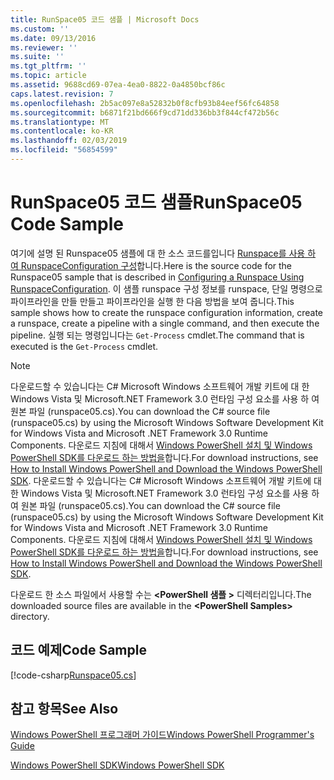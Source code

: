```yaml
---
title: RunSpace05 코드 샘플 | Microsoft Docs
ms.custom: ''
ms.date: 09/13/2016
ms.reviewer: ''
ms.suite: ''
ms.tgt_pltfrm: ''
ms.topic: article
ms.assetid: 9688cd69-07ea-4ea0-8822-0a4850bcf86c
caps.latest.revision: 7
ms.openlocfilehash: 2b5ac097e8a52832b0f8cfb93b84eef56fc64858
ms.sourcegitcommit: b6871f21bd666f9cd71dd336bb3f844cf472b56c
ms.translationtype: MT
ms.contentlocale: ko-KR
ms.lasthandoff: 02/03/2019
ms.locfileid: "56854599"
---
```

# <a name="runspace05-code-sample"></a><span data-ttu-id="fffb2-102">RunSpace05 코드 샘플</span><span class="sxs-lookup"><span data-stu-id="fffb2-102">RunSpace05 Code Sample</span></span>

<span data-ttu-id="fffb2-103">여기에 설명 된 Runspace05 샘플에 대 한 소스 코드를입니다 [Runspace를 사용 하 여 RunspaceConfiguration 구성](http://msdn.microsoft.com/en-us/42681d19-2d05-4975-befd-afb1990e79b2)합니다.</span><span class="sxs-lookup"><span data-stu-id="fffb2-103">Here is the source code for the Runspace05 sample that is described in [Configuring a Runspace Using RunspaceConfiguration](http://msdn.microsoft.com/en-us/42681d19-2d05-4975-befd-afb1990e79b2).</span></span> <span data-ttu-id="fffb2-104">이 샘플 runspace 구성 정보를 runspace, 단일 명령으로 파이프라인을 만들 만들고 파이프라인을 실행 한 다음 방법을 보여 줍니다.</span><span class="sxs-lookup"><span data-stu-id="fffb2-104">This sample shows how to create the runspace configuration information, create a runspace, create a pipeline with a single command, and then execute the pipeline.</span></span> <span data-ttu-id="fffb2-105">실행 되는 명령입니다는 `Get-Process` cmdlet.</span><span class="sxs-lookup"><span data-stu-id="fffb2-105">The command that is executed is the `Get-Process` cmdlet.</span></span>

> [!NOTE]
> <span data-ttu-id="fffb2-106">다운로드할 수 있습니다는 C# Microsoft Windows 소프트웨어 개발 키트에 대 한 Windows Vista 및 Microsoft.NET Framework 3.0 런타임 구성 요소를 사용 하 여 원본 파일 (runspace05.cs).</span><span class="sxs-lookup"><span data-stu-id="fffb2-106">You can download the C# source file (runspace05.cs) by using the Microsoft Windows Software Development Kit for Windows Vista and Microsoft .NET Framework 3.0 Runtime Components.</span></span> <span data-ttu-id="fffb2-107">다운로드 지침에 대해서 [Windows PowerShell 설치 및 Windows PowerShell SDK를 다운로드 하는 방법을](/powershell/developer/installing-the-windows-powershell-sdk)합니다.</span><span class="sxs-lookup"><span data-stu-id="fffb2-107">For download instructions, see [How to Install Windows PowerShell and Download the Windows PowerShell SDK](/powershell/developer/installing-the-windows-powershell-sdk).</span></span>
> <span data-ttu-id="fffb2-108">다운로드할 수 있습니다는 C# Microsoft Windows 소프트웨어 개발 키트에 대 한 Windows Vista 및 Microsoft.NET Framework 3.0 런타임 구성 요소를 사용 하 여 원본 파일 (runspace05.cs).</span><span class="sxs-lookup"><span data-stu-id="fffb2-108">You can download the C# source file (runspace05.cs) by using the Microsoft Windows Software Development Kit for Windows Vista and Microsoft .NET Framework 3.0 Runtime Components.</span></span> <span data-ttu-id="fffb2-109">다운로드 지침에 대해서 [Windows PowerShell 설치 및 Windows PowerShell SDK를 다운로드 하는 방법을](/powershell/developer/installing-the-windows-powershell-sdk)합니다.</span><span class="sxs-lookup"><span data-stu-id="fffb2-109">For download instructions, see [How to Install Windows PowerShell and Download the Windows PowerShell SDK](/powershell/developer/installing-the-windows-powershell-sdk).</span></span>
>
> <span data-ttu-id="fffb2-110">다운로드 한 소스 파일에서 사용할 수는  **\<PowerShell 샘플 >** 디렉터리입니다.</span><span class="sxs-lookup"><span data-stu-id="fffb2-110">The downloaded source files are available in the **\<PowerShell Samples>** directory.</span></span>

## <a name="code-sample"></a><span data-ttu-id="fffb2-111">코드 예제</span><span class="sxs-lookup"><span data-stu-id="fffb2-111">Code Sample</span></span>

[!code-csharp[Runspace05.cs](../../powershell-sdk-samples/SDK-2.0/csharp/Runspace05/Runspace05.cs#L11-L86 "Runspace05.cs")]

## <a name="see-also"></a><span data-ttu-id="fffb2-112">참고 항목</span><span class="sxs-lookup"><span data-stu-id="fffb2-112">See Also</span></span>

[<span data-ttu-id="fffb2-113">Windows PowerShell 프로그래머 가이드</span><span class="sxs-lookup"><span data-stu-id="fffb2-113">Windows PowerShell Programmer's Guide</span></span>](./windows-powershell-programmer-s-guide.md)

[<span data-ttu-id="fffb2-114">Windows PowerShell SDK</span><span class="sxs-lookup"><span data-stu-id="fffb2-114">Windows PowerShell SDK</span></span>](../windows-powershell-reference.md)